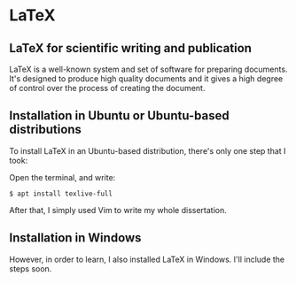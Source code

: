 # LaTeX

## LaTeX for scientific writing and publication

LaTeX is a well-known system and set of software for preparing documents. It's designed to produce high quality documents and it gives a high degree of control over the process of creating the document.

## Installation in Ubuntu or Ubuntu-based distributions

To install LaTeX in an Ubuntu-based distribution, there's only one step that I took:

Open the terminal, and write:

````
$ apt install texlive-full
````

After that, I simply used Vim to write my whole dissertation.

## Installation in Windows

However, in order to learn, I also installed LaTeX in Windows. I'll include the steps soon.